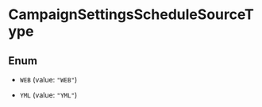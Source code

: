 

# CampaignSettingsScheduleSourceType

## Enum


* `WEB` (value: `"WEB"`)

* `YML` (value: `"YML"`)



